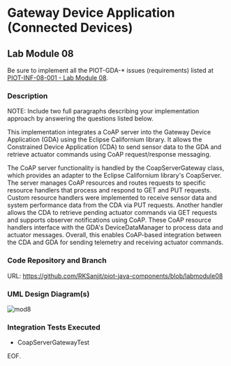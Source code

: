 # Gateway Device Application (Connected Devices)

## Lab Module 08

Be sure to implement all the PIOT-GDA-* issues (requirements) listed at [PIOT-INF-08-001 - Lab Module 08](https://github.com/orgs/programming-the-iot/projects/1#column-10488501).

### Description

NOTE: Include two full paragraphs describing your implementation approach by answering the questions listed below.

This implementation integrates a CoAP server into the Gateway Device Application (GDA) using the Eclipse Californium library. It allows the Constrained Device Application (CDA) to send sensor data to the GDA and retrieve actuator commands using CoAP request/response messaging.

The CoAP server functionality is handled by the CoapServerGateway class, which provides an adapter to the Eclipse Californium library's CoapServer. The server manages CoAP resources and routes requests to specific resource handlers that process and respond to GET and PUT requests. Custom resource handlers were implemented to receive sensor data and system performance data from the CDA via PUT requests. Another handler allows the CDA to retrieve pending actuator commands via GET requests and supports observer notifications using CoAP. These CoAP resource handlers interface with the GDA's DeviceDataManager to process data and actuator messages. Overall, this enables CoAP-based integration between the CDA and GDA for sending telemetry and receiving actuator commands.


### Code Repository and Branch



URL: https://github.com/RKSanjit/piot-java-components/blob/labmodule08

### UML Design Diagram(s)

![mod8](https://github.com/RKSanjit/book-exercise-docs/assets/144634185/1b221a47-b5a1-42ab-9198-da791cbec4ee)

### Integration Tests Executed

- CoapServerGatewayTest

EOF.
